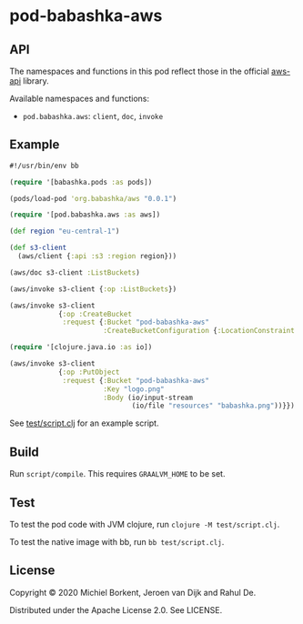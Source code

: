 # pod-babashka-aws

## API

The namespaces and functions in this pod reflect those in the official
[aws-api](https://github.com/cognitect-labs/aws-api) library.

Available namespaces and functions:

- `pod.babashka.aws`: `client`, `doc`, `invoke`

## Example

``` clojure
#!/usr/bin/env bb

(require '[babashka.pods :as pods])

(pods/load-pod 'org.babashka/aws "0.0.1")

(require '[pod.babashka.aws :as aws])

(def region "eu-central-1")

(def s3-client
  (aws/client {:api :s3 :region region}))

(aws/doc s3-client :ListBuckets)

(aws/invoke s3-client {:op :ListBuckets})

(aws/invoke s3-client
            {:op :CreateBucket
             :request {:Bucket "pod-babashka-aws"
                       :CreateBucketConfiguration {:LocationConstraint region}}})

(require '[clojure.java.io :as io])

(aws/invoke s3-client
            {:op :PutObject
             :request {:Bucket "pod-babashka-aws"
                       :Key "logo.png"
                       :Body (io/input-stream
                              (io/file "resources" "babashka.png"))}})
```

See [test/script.clj](test/script.clj) for an example script.

## Build

Run `script/compile`. This requires `GRAALVM_HOME` to be set.

## Test

To test the pod code with JVM clojure, run `clojure -M test/script.clj`.

To test the native image with bb, run `bb test/script.clj`.

## License

Copyright © 2020 Michiel Borkent, Jeroen van Dijk and Rahul De.

Distributed under the Apache License 2.0. See LICENSE.
